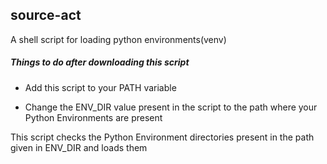 ## source-act
A shell script for loading python environments(venv)

##### Things to do after downloading this script

- Add this script to your PATH variable

- Change the ENV_DIR value present in the script to the path where your Python Environments are present

This script checks the Python Environment directories present in the path given in ENV_DIR and loads them

